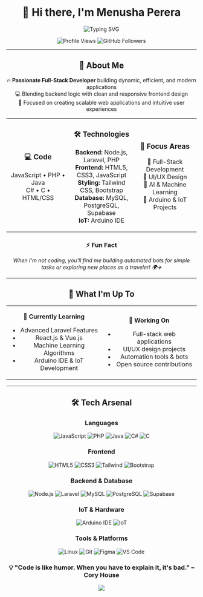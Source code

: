 <div align="center">

# 👋 Hi there, I'm **Menusha Perera**

<img src="https://readme-typing-svg.herokuapp.com?font=Fira+Code&size=22&duration=4000&pause=1000&color=00D4FF&center=true&vCenter=true&width=600&lines=Full+Stack+Developer;UI%2FUX+Designer;AI+%26+ML+Enthusiast;Problem+Solver;Building+the+Future" alt="Typing SVG" />

<p align="center">
  <img src="https://komarev.com/ghpvc/?username=menushaperera155&label=Profile%20views&color=0e75b6&style=flat" alt="Profile Views" />
  <img src="https://img.shields.io/github/followers/menushaperera155?label=Followers&style=social" alt="GitHub Followers" />
</p>

</div>

---

<div align="center">

## 🚀 **About Me**

</div>

<div align="center">

🔥 **Passionate Full-Stack Developer** building dynamic, efficient, and modern applications  
💻 Blending backend logic with clean and responsive frontend design  
🎯 Focused on creating scalable web applications and intuitive user experiences  

</div>

<table align="center">
<tr>
<td align="center" width="33%">

### 💻 **Code**
JavaScript • PHP • Java  
C# • C • HTML/CSS

</td>
<td align="center" width="33%">

### 🛠️ **Technologies**
**Backend:** Node.js, Laravel, PHP  
**Frontend:** HTML5, CSS3, JavaScript  
**Styling:** Tailwind CSS, Bootstrap  
**Database:** MySQL, PostgreSQL, Supabase  
**IoT:** Arduino IDE

</td>
<td align="center" width="33%">

### 🎯 **Focus Areas**
🚀 Full-Stack Development  
🎨 UI/UX Design  
🤖 AI & Machine Learning  
🔌 Arduino & IoT Projects

</td>
</tr>
</table>

<div align="center">

### ⚡ **Fun Fact**
*When I'm not coding, you'll find me building automated bots for simple tasks or exploring new places as a traveler! 🌍✈️*

</div>

---

<div align="center">

## 🎯 **What I'm Up To**

</div>

<table align="center">
<tr>
<td align="center" width="50%">

**🌱 Currently Learning**
- Advanced Laravel Features
- React.js & Vue.js
- Machine Learning Algorithms
- Arduino IDE & IoT Development

</td>
<td align="center" width="50%">

**🔭 Working On**
- Full-stack web applications
- UI/UX design projects
- Automation tools & bots
- Open source contributions

</td>
</tr>
</table>

---

<div align="center">

## 🛠️ **Tech Arsenal**

</div>

<div align="center">

### **Languages**
<p>
  <img src="https://img.shields.io/badge/JavaScript-F7DF1E?style=for-the-badge&logo=javascript&logoColor=black" alt="JavaScript"/>
  <img src="https://img.shields.io/badge/PHP-777BB4?style=for-the-badge&logo=php&logoColor=white" alt="PHP"/>
  <img src="https://img.shields.io/badge/Java-ED8B00?style=for-the-badge&logo=java&logoColor=white" alt="Java"/>
  <img src="https://img.shields.io/badge/C%23-239120?style=for-the-badge&logo=c-sharp&logoColor=white" alt="C#"/>
  <img src="https://img.shields.io/badge/C-00599C?style=for-the-badge&logo=c&logoColor=white" alt="C"/>
</p>

### **Frontend**
<p>
  <img src="https://img.shields.io/badge/HTML5-E34F26?style=for-the-badge&logo=html5&logoColor=white" alt="HTML5"/>
  <img src="https://img.shields.io/badge/CSS3-1572B6?style=for-the-badge&logo=css3&logoColor=white" alt="CSS3"/>
  <img src="https://img.shields.io/badge/Tailwind_CSS-38B2AC?style=for-the-badge&logo=tailwind-css&logoColor=white" alt="Tailwind"/>
  <img src="https://img.shields.io/badge/Bootstrap-563D7C?style=for-the-badge&logo=bootstrap&logoColor=white" alt="Bootstrap"/>
</p>

### **Backend & Database**
<p>
  <img src="https://img.shields.io/badge/Node.js-43853D?style=for-the-badge&logo=node.js&logoColor=white" alt="Node.js"/>
  <img src="https://img.shields.io/badge/Laravel-FF2D20?style=for-the-badge&logo=laravel&logoColor=white" alt="Laravel"/>
  <img src="https://img.shields.io/badge/MySQL-00000F?style=for-the-badge&logo=mysql&logoColor=white" alt="MySQL"/>
  <img src="https://img.shields.io/badge/PostgreSQL-316192?style=for-the-badge&logo=postgresql&logoColor=white" alt="PostgreSQL"/>
  <img src="https://img.shields.io/badge/Supabase-3ECF8E?style=for-the-badge&logo=supabase&logoColor=white" alt="Supabase"/>
</p>

### **IoT & Hardware**
<p>
  <img src="https://img.shields.io/badge/Arduino_IDE-00979D?style=for-the-badge&logo=arduino&logoColor=white" alt="Arduino IDE"/>
  <img src="https://img.shields.io/badge/IoT-FF6B35?style=for-the-badge&logo=internetofthings&logoColor=white" alt="IoT"/>
</p>

### **Tools & Platforms**
<p>
  <img src="https://img.shields.io/badge/Linux-FCC624?style=for-the-badge&logo=linux&logoColor=black" alt="Linux"/>
  <img src="https://img.shields.io/badge/Git-F05032?style=for-the-badge&logo=git&logoColor=white" alt="Git"/>
  <img src="https://img.shields.io/badge/Figma-F24E1E?style=for-the-badge&logo=figma&logoColor=white" alt="Figma"/>
  <img src="https://img.shields.io/badge/VS%20Code-0078d4?style=for-the-badge&logo=visual%20studio%20code&logoColor=white" alt="VS Code"/>
</p>

</div>

<div align="center">

### 💡 **"Code is like humor. When you have to explain it, it's bad."** – Cory House

<img src="https://capsule-render.vercel.app/api?type=waving&color=gradient&height=100&section=footer&width=100%"/>

</div>
